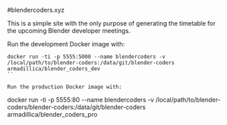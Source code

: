 #blendercoders.xyz

This is a simple site with the only purpose of generating the timetable for the upcoming Blender developer meetings.

Run the development Docker image with:

```
docker run -ti -p 5555:5000 --name blendercoders -v /local/path/to/blender-coders:/data/git/blender-coders armadillica/blender_coders_dev
``

Run the production Docker image with:

```
docker run -ti -p 5555:80 --name blendercoders -v /local/path/to/blender-coders/blender-coders:/data/git/blender-coders armadillica/blender_coders_pro
```
